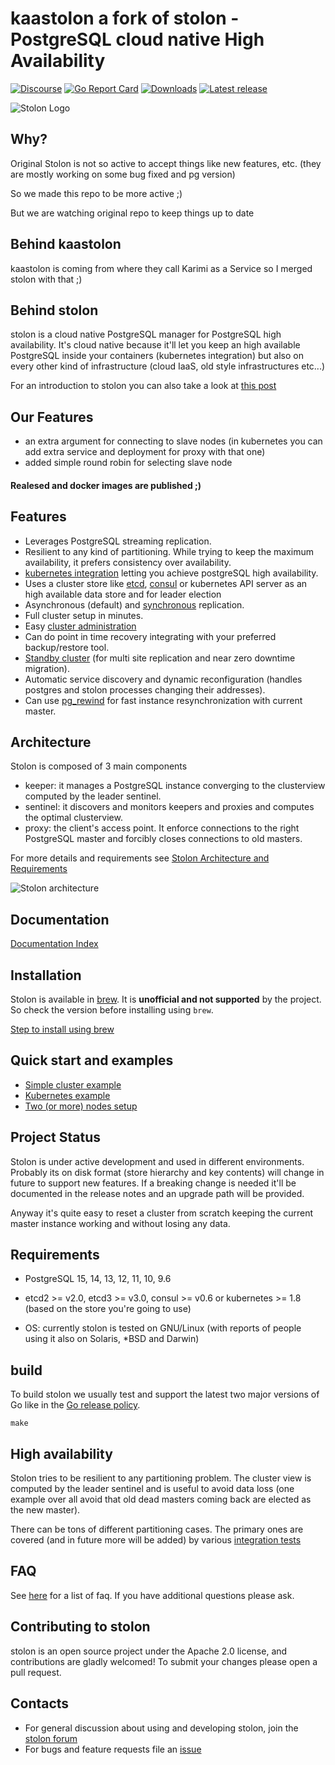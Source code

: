 # kaastolon a fork of stolon - PostgreSQL cloud native High Availability

[![Discourse](https://img.shields.io/discourse/https/talk.stolon.io/status.svg)](https://talk.stolon.io)
[![Go Report Card](https://goreportcard.com/badge/github.com/basalam/kaastolon)](https://goreportcard.com/report/github.com/basalam/kaastolon)
[![Downloads](https://img.shields.io/github/downloads/basalam/kaastolon/latest/total.svg)](https://github.com/basalam/kaastolon/releases)
[![Latest release](https://img.shields.io/github/release/basalam/kaastolon.svg)](https://github.com/basalam/kaastolon/releases)

![Stolon Logo](logos/stolon-color.png)

## Why?

Original Stolon is not so active to accept things like new features, etc. (they are mostly working on some bug fixed and pg version)

So we made this repo to be more active ;)

But we are watching original repo to keep things up to date

## Behind kaastolon

kaastolon is coming from where they call Karimi as a Service so I merged stolon with that ;)

## Behind stolon

stolon is a cloud native PostgreSQL manager for PostgreSQL high availability. It's cloud native because it'll let you keep an high available PostgreSQL inside your containers (kubernetes integration) but also on every other kind of infrastructure (cloud IaaS, old style infrastructures etc...)

For an introduction to stolon you can also take a look at [this post](https://sgotti.me/post/stolon-introduction/)

## Our Features

- an extra argument for connecting to slave nodes (in kubernetes you can add extra service and deployment for proxy with that one)
- added simple round robin for selecting slave node

#### Realesed and docker images are published ;)

## Features

- Leverages PostgreSQL streaming replication.
- Resilient to any kind of partitioning. While trying to keep the maximum availability, it prefers consistency over availability.
- [kubernetes integration](examples/kubernetes/README.md) letting you achieve postgreSQL high availability.
- Uses a cluster store like [etcd](https://etcd.io), [consul](https://www.consul.io) or kubernetes API server as an high available data store and for leader election
- Asynchronous (default) and [synchronous](doc/syncrepl.md) replication.
- Full cluster setup in minutes.
- Easy [cluster administration](doc/stolonctl.md)
- Can do point in time recovery integrating with your preferred backup/restore tool.
- [Standby cluster](doc/standbycluster.md) (for multi site replication and near zero downtime migration).
- Automatic service discovery and dynamic reconfiguration (handles postgres and stolon processes changing their addresses).
- Can use [pg_rewind](doc/pg_rewind.md) for fast instance resynchronization with current master.

## Architecture

Stolon is composed of 3 main components

- keeper: it manages a PostgreSQL instance converging to the clusterview computed by the leader sentinel.
- sentinel: it discovers and monitors keepers and proxies and computes the optimal clusterview.
- proxy: the client's access point. It enforce connections to the right PostgreSQL master and forcibly closes connections to old masters.

For more details and requirements see [Stolon Architecture and Requirements](doc/architecture.md)

![Stolon architecture](doc/architecture_small.png)

## Documentation

[Documentation Index](doc/README.md)

## Installation

Stolon is available in [brew](https://brew.sh/). It is **unofficial and not supported** by the project.
So check the version before installing using `brew`.

[Step to install using brew](doc/unofficial_packages.md)

## Quick start and examples

- [Simple cluster example](doc/simplecluster.md)
- [Kubernetes example](examples/kubernetes/README.md)
- [Two (or more) nodes setup](doc/twonodes.md)

## Project Status

Stolon is under active development and used in different environments. Probably its on disk format (store hierarchy and key contents) will change in future to support new features. If a breaking change is needed it'll be documented in the release notes and an upgrade path will be provided.

Anyway it's quite easy to reset a cluster from scratch keeping the current master instance working and without losing any data.

## Requirements

- PostgreSQL 15, 14, 13, 12, 11, 10, 9.6
- etcd2 >= v2.0, etcd3 >= v3.0, consul >= v0.6 or kubernetes >= 1.8 (based on the store you're going to use)

- OS: currently stolon is tested on GNU/Linux (with reports of people using it also on Solaris, \*BSD and Darwin)

## build

To build stolon we usually test and support the latest two major versions of Go like in the [Go release policy](https://golang.org/doc/devel/release.html#policy).

```
make
```

## High availability

Stolon tries to be resilient to any partitioning problem. The cluster view is computed by the leader sentinel and is useful to avoid data loss (one example over all avoid that old dead masters coming back are elected as the new master).

There can be tons of different partitioning cases. The primary ones are covered (and in future more will be added) by various [integration tests](tests/integration)

## FAQ

See [here](doc/faq.md) for a list of faq. If you have additional questions please ask.

## Contributing to stolon

stolon is an open source project under the Apache 2.0 license, and contributions are gladly welcomed!
To submit your changes please open a pull request.

## Contacts

- For general discussion about using and developing stolon, join the [stolon forum](https://talk.stolon.io)
- For bugs and feature requests file an [issue](https://github.com/basalam/kaastolon/issues/new/choose)
